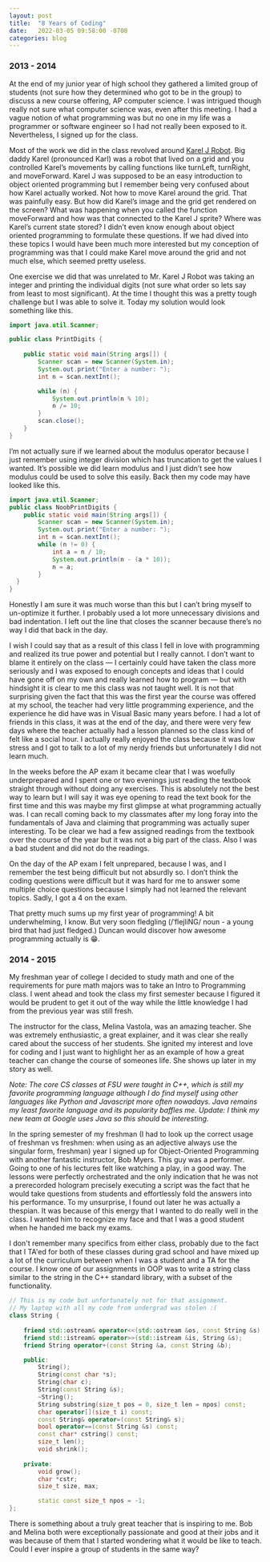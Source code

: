```yaml
---
layout: post
title:  "8 Years of Coding"
date:   2022-03-05 09:58:00 -0700
categories: blog
---
```

### 2013 - 2014
At the end of my junior year of high school they gathered a limited group of students (not sure how they determined who got to be in the group) to discuss a new course offering, AP computer science. I was intrigued though really not sure what computer science was, even after this meeting. I had a vague notion of what programming was but no one in my life was a programmer or software engineer so I had not really been exposed to it. Nevertheless, I signed up for the class.

Most of the work we did in the class revolved around [Karel J Robot][karel-j]. Big daddy Karel (pronounced Karl) was a robot that lived on a grid and you controlled Karel’s movements by calling functions like turnLeft, turnRight, and moveForward. Karel J was supposed to be an easy introduction to object oriented programming but I remember being very confused about how Karel actually worked. Not how to move Karel around the grid. That was painfully easy. But how did Karel’s image and the grid get rendered on the screen? What was happening when you called the function moveForward and how was that connected to the Karel J sprite? Where was Karel’s current state stored? I didn’t even know enough about object oriented programming to formulate these questions. If we had dived into these topics I would have been much more interested but my conception of programming was that I could make Karel move around the grid and not much else, which seemed pretty useless.

One exercise we did that was unrelated to Mr. Karel J Robot was taking an integer and printing the individual digits (not sure what order so lets say from least to most significant). At the time I thought this was a pretty tough challenge but I was able to solve it. Today my solution would look something like this.

```java
import java.util.Scanner;

public class PrintDigits {
	
	public static void main(String args[]) {
		Scanner scan = new Scanner(System.in);
		System.out.print("Enter a number: ");
		int n = scan.nextInt();

		while (n) {
			System.out.println(n % 10);
			n /= 10;
		}
		scan.close();
	}
}
```

I’m not actually sure if we learned about the modulus operator because I just remember using integer division which has truncation to get the values I wanted. It’s possible we did learn modulus and I just didn’t see how modulus could be used to solve this easily. Back then my code may have looked like this.

```java
import java.util.Scanner;
public class NoobPrintDigits {
	public static void main(String args[]) {
		Scanner scan = new Scanner(System.in);
		System.out.print("Enter a number: ");
		int n = scan.nextInt();
		while (n != 0) {
			int a = n / 10;
			System.out.println(n - (a * 10));
			n = a;
		}
  }
}
```

Honestly I am sure it was much worse than this but I can’t bring myself to un-optimize it further. I probably used a lot more unnecessary divisions and bad indentation. I left out the line that closes the scanner because there’s no way I did that back in the day.

I wish I could say that as a result of this class I fell in love with programming and realized its true power and potential but I really cannot. I don’t want to blame it entirely on the class — I certainly could have taken the class more seriously and I was exposed to enough concepts and ideas that I could have gone off on my own and really learned how to program — but with hindsight it is clear to me this class was not taught well. It is not that surprising given the fact that this was the first year the course was offered at my school, the teacher had very little programming experience, and the experience he did have was in Visual Basic many years before. I had a lot of friends in this class, it was at the end of the day, and there were very few days where the teacher actually had a lesson planned so the class kind of felt like a social hour. I actually really enjoyed the class because it was low stress and I got to talk to a lot of my nerdy friends but unfortunately I did not learn much.

In the weeks before the AP exam it became clear that I was woefully underprepared and I spent one or two evenings just reading the textbook straight through without doing any exercises. This is absolutely not the best way to learn but I will say it was eye opening to read the text book for the first time and this was maybe my first glimpse at what programming actually was. I can recall coming back to my classmates after my long foray into the fundamentals of Java and claiming that programming was actually super interesting. To be clear we had a few assigned readings from the textbook over the course of the year but it was not a big part of the class. Also I was a bad student and did not do the readings.

On the day of the AP exam I felt unprepared, because I was, and I remember the test being difficult but not absurdly so. I don’t think the coding questions were difficult but it was hard for me to answer some multiple choice questions because I simply had not learned the relevant topics. Sadly, I got a 4 on the exam.

That pretty much sums up my first year of programming! A bit underwhelming, I know. But very soon fledgling (/ˈflejliNG/ noun - a young bird that had just fledged.) Duncan would discover how awesome programming actually is 😁. 

### 2014 - 2015

My freshman year of college I decided to study math and one of the requirements for pure math majors was to take an Intro to Programming class. I went ahead and took the class my first semester because I figured it would be prudent to get it out of the way while the little knowledge I had from the previous year was still fresh.

The instructor for the class, Melina Vastola, was an amazing teacher. She was extremely enthusiastic, a great explainer, and it was clear she really cared about the success of her students. She ignited my interest and love for coding and I just want to highlight her as an example of how a great teacher can change the course of someones life. She shows up later in my story as well.

*Note: The core CS classes at FSU were taught in C++, which is still my favorite programming language although I do find myself using other languages like Python and Javascript more often nowadays. Java remains my least favorite language and its popularity baffles me. Update: I think my new team at Google uses Java so this should be interesting.*

In the spring semester of my freshman (I had to look up the correct usage of freshman vs freshmen: when using as an adjective always use the singular form, freshman) year I signed up for Object-Oriented Programming with another fantastic instructor, Bob Myers. This guy was a performer. Going to one of his lectures felt like watching a play, in a good way. The lessons were perfectly orchestrated and the only indication that he was not a prerecorded hologram precisely executing a script was the fact that he would take questions from students and effortlessly fold the answers into his performance. To my unsurprise, I found out later he was actually a thespian. It was because of this energy that I wanted to do really well in the class. I wanted him to recognize my face and that I was a good student when he handed me back my exams.

I don't remember many specifics from either class, probably due to the fact that I TA'ed for both of these classes during grad school and have mixed up a lot of the curriculum between when I was a student and a TA for the course. I know one of our assignments in OOP was to write a string class similar to the string in the C++ standard library, with a subset of the functionality.

```cpp
// This is my code but unfortunately not for that assignment.
// My laptop with all my code from undergrad was stolen :(
class String {
	
	friend std::ostream& operator<<(std::ostream &os, const String &s);
	friend std::istream& operator>>(std::istream &is, String &s);
	friend String operator+(const String &a, const String &b);

	public:
		String();
		String(const char *s);
		String(char c);
		String(const String &s);
		~String();
		String substring(size_t pos = 0, size_t len = npos) const;
		char operator[](size_t i) const;
		const String& operator=(const String& s);
		bool operator==(const String &s) const;
		const char* cstring() const;
		size_t len();
		void shrink();
	
	private:
		void grow();
		char *cstr;
		size_t size, max;

		static const size_t npos = -1;
};
```

There is something about a truly great teacher that is inspiring to me. Bob and Melina both were exceptionally passionate and good at their jobs and it was because of them that I started wondering what it would be like to teach. Could I ever inspire a group of students in the same way?





[karel-j]: https://csis.pace.edu/~bergin/KarelJava2ed/Karel++JavaEdition.html